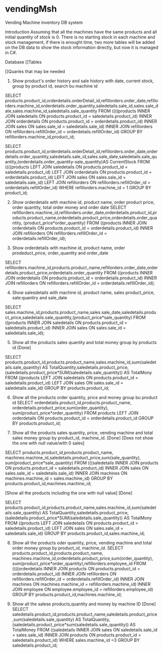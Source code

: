 # vendingMsh
Vending Machine inventory DB system

Introduction
Assuming that all the machines have the same products and all initial quantity of stock is 0.
There is no starting stock in each machine and stock management, if there is enought time, two more tables will be added on the DB data to show the stock information directly, but now it is managed in C#. 

Database
[]Tables

[]Quaries that may be needed

1. Show product's order history and sale history with date, current stock, group by product id, search bu machine id 

SELECT products.product_id,orderdetails.orderDetail_id,refillorders.order_date,refillorders.machine_id,orderdetails.order_quantity,saledetails.sale_id,sales.sale_date,sales.machine_id,saledetails.sale_quantity 
FROM ((((products 
INNER JOIN saledetails ON products.product_id = saledetails.product_id)
INNER JOIN orderdetails ON products.product_id = orderdetails.product_id)
INNER JOIN sales ON sales.sale_id = saledetails.sale_id)
INNER JOIN refillorders ON refillorders.refillOrder_id = orderdetails.refillOrder_id)
GROUP BY refillorders.machine_id,product_id;

SELECT products.product_id,orderdetails.orderDetail_id,refillorders.order_date,orderdetails.order_quantity,saledetails.sale_id,sales.sale_date,saledetails.sale_quantity,(orderdetails.order_quantity-sale_quantity)AS CurrentStock 
FROM ((((products 
LEFT JOIN saledetails ON products.product_id = saledetails.product_id)
LEFT JOIN orderdetails ON products.product_id = orderdetails.product_id)
LEFT JOIN sales ON sales.sale_id = saledetails.sale_id)
LEFT JOIN refillorders ON refillorders.refillOrder_id = orderdetails.refillOrder_id)
WHERE refillorders.machine_id = 1
GROUP BY product_id;


2. Show orderdetails with machine id, product name, order product price, order quantity, total order money and order date
SELECT refillorders.machine_id,refillorders.order_date,orderdetails.product_id,products.product_name,orderdetails.product_price,orderdetails.order_quantity, (product_price*order_quantity)
FROM ((products 
INNER JOIN orderdetails ON products.product_id = orderdetails.product_id)
INNER JOIN refillorders ON refillorders.refillOrder_id = orderdetails.refillOrder_id);


3. Show orderdetails with machine id, product name, order prodeduct_price, order_quantity and order_date

SELECT refillorders.machine_id,products.product_name,refillorders.order_date,orderdetails.product_price,orderdetails.order_quantity
FROM ((products 
INNER JOIN orderdetails ON products.product_id = orderdetails.product_id)
INNER JOIN refillorders ON refillorders.refillOrder_id = orderdetails.refillOrder_id);

4. Show salesdetails with machine id, product name, sales product_price, sale:quantiry and sale_date

SELECT sales.machine_id,products.product_name,sales.sale_date,saledetails.product_price,saledetails.sale_quantity,(product_price*sale_quantity)
FROM ((products 
INNER JOIN saledetails ON products.product_id = saledetails.product_id)
INNER JOIN sales ON sales.sale_id = saledetails.sale_id);


5. Show all the products sales quantity and total money group by products id [Done]

SELECT products.product_id,products.product_name,sales.machine_id,sum(saledetails.sale_quantity) AS TotalQuantity,saledetails.product_price,(saledetails.product_price*SUM(saledetails.sale_quantity)) AS TotalMony
FROM ((products 
LEFT JOIN saledetails ON products.product_id = saledetails.product_id)
LEFT JOIN sales ON sales.sale_id = saledetails.sale_id)
GROUP BY products.product_id;

6. Show all the products order quantity, price and money group bu product id
SELECT orderdetails.product_id,products.product_name, orderdetails.product_price,sum(order_quantity), sum(product_price*order_quantity) 
FROM products 
LEFT JOIN orderdetails ON products.product_id = orderdetails.product_id
GROUP BY products.product_id;


7. Show all the products sales quantity, price, vending machine and total sales money group by product_id, machine_id. [Done]
[Does not show the one with null value/with 0 sales]

SELECT products.product_id,products.product_name, machines.machine_id,saledetails.product_price,sum(sale_quantity), sum(product_price*sale_quantity) 
FROM (((saledetails 
INNER JOIN products ON products.product_id = saledetails.product_id) 
INNER JOIN sales ON sales.sale_id = saledetails.sale_id)
INNER JOIN machines ON machines.machine_id = sales.machine_id) 
GROUP BY products.product_id,machines.machine_id;

[Show all the products including the one with null value] [Done]

SELECT products.product_id,products.product_name,sales.machine_id,sum(saledetails.sale_quantity) AS TotalQuantity,saledetails.product_price,(saledetails.product_price*SUM(saledetails.sale_quantity)) AS TotalMony
FROM ((products 
LEFT JOIN saledetails ON products.product_id = saledetails.product_id)
LEFT JOIN sales ON sales.sale_id = saledetails.sale_id)
GROUP BY products.product_id,sales.machine_id;


8. Show all the products oder quantity, price, vending machine and total order money group by product_id, machine_id. 
SELECT products.product_id,products.product_name, machines.machine_id,orderdetails.product_price,sum(order_quantity), sum(product_price*order_quantity),refillorders.employee_id 
FROM ((((orderdetails 
INNER JOIN products ON products.product_id = orderdetails.product_id) 
INNER JOIN refillorders ON refillorders.refillOrder_id = orderdetails.refillOrder_id)
INNER JOIN machines ON machines.machine_id = refillorders.machine_id)
INNER JOIN employee ON employee.employee_id = refillorders.employee_id)
GROUP BY products.product_id,machines.machine_id;

9. Show all the salese products,quantity and money by machine ID  [Done]
SELECT saledetails.product_id,products.product_name,saledetails.product_price,sum(saledetails.sale_quantity) AS TotalQuantity,(saledetails.product_price*sum(saledetails.sale_quantity)) AS TotalMoney
FROM ((saledetails
INNER JOIN sales ON saledetails.sale_id = sales.sale_id)
INNER JOIN products ON products.product_id = saledetails.product_id)
WHERE sales.machine_id =3
GROUP BY saledetails.product_id; 

